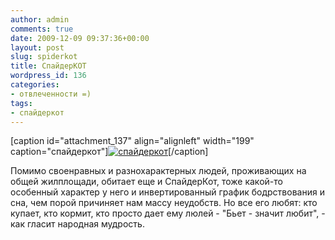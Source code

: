 ```yaml
---
author: admin
comments: true
date: 2009-12-09 09:37:36+00:00
layout: post
slug: spiderkot
title: СпайдерКОТ
wordpress_id: 136
categories:
- отвлеченности =)
tags:
- спайдеркот
---
```


[caption id="attachment_137" align="alignleft" width="199" caption="спайдеркот"][![спайдеркот](http://vredniy.ru/wp-content/uploads/2009/12/spiderkot-199x300.jpg)](http://vredniy.ru/wp-content/uploads/2009/12/spiderkot.jpg)[/caption]

Помимо своенравных и разнохарактерных людей, проживающих на общей жилплощади, обитает еще и СпайдерКот, тоже какой-то особенный характер у него и инвертированный график бодрствования и сна, чем порой причиняет нам массу неудобств. Но все его любят: кто купает, кто кормит, кто просто дает ему люлей - "Бьет - значит любит", - как гласит народная мудрость.

